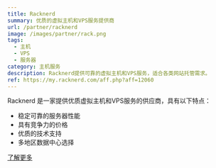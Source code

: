 ```yaml
---
title: Racknerd
summary: 优质的虚拟主机和VPS服务提供商
url: /partner/racknerd
image: /images/partner/rack.png
tags:
  - 主机
  - VPS
  - 服务器
category: 主机服务
description: Racknerd提供可靠的虚拟主机和VPS服务，适合各类网站托管需求。
ref: https://my.racknerd.com/aff.php?aff=12060
---
```


Racknerd 是一家提供优质虚拟主机和VPS服务的供应商，具有以下特点：

- 稳定可靠的服务器性能
- 具有竞争力的价格
- 优质的技术支持
- 多地区数据中心选择

[了解更多](https://my.racknerd.com/aff.php?aff=12060)
